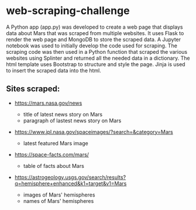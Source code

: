 # web-scraping-challenge

A Python app (app.py) was developed to create a web page that displays data about Mars that was scraped from multiple websites.  It uses Flask to render the web page and MongoDB to store the scraped data.  A Jupyter notebook was used to initially develop the code used for scraping.  The scraping code was then used in a Python function that scraped the various websites using Splinter and returned all the needed data in a dictionary.  The html template uses Bootstrap to structure and style the page.  Jinja is used to insert the scraped data into the html.

## Sites scraped:

* https://mars.nasa.gov/news
    * title of latest news story on Mars
    * paragraph of lastest news story on Mars

* https://www.jpl.nasa.gov/spaceimages/?search=&category=Mars
    * latest featured Mars image

* https://space-facts.com/mars/
    * table of facts about Mars

* https://astrogeology.usgs.gov/search/results?q=hemisphere+enhanced&k1=target&v1=Mars
    * images of Mars' hemispheres
    * names of Mars' hemispheres
